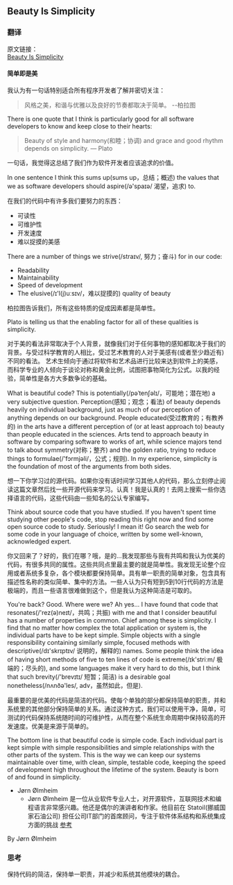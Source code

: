 ## Beauty Is Simplicity

### 翻译

原文链接：  
[Beauty Is Simplicity](https://97-things-every-x-should-know.gitbooks.io/97-things-every-programmer-should-know/content/en/thing_05/)

#### 简单即是美

我认为有一句话特别适合所有程序开发者了解并密切关注：

> 风格之美，和谐与优雅以及良好的节奏都取决于简单。 --柏拉图

There is one quote that I think is particularly good for all software developers to know and keep close to their hearts:

> Beauty of style and harmony(和睦；协调) and grace and good rhythm depends on simplicity. — Plato

一句话，我觉得这总结了我们作为软件开发者应该追求的价值。

In one sentence I think this sums up(sums up，总结；概述) the values that we as software developers should aspire(/ə'spaɪə/ 渴望，追求) to.

在我们的代码中有许多我们要努力的东西：

* 可读性
* 可维护性
* 开发速度
* 难以捉摸的美感

There are a number of things we strive(/straɪv/, 努力；奋斗) for in our code:

* Readability
* Maintainability
* Speed of development
* The elusive(/ɪ'l(j)uːsɪv/，难以捉摸的) quality of beauty

柏拉图告诉我们，所有这些特质的促成因素都是简单性。

Plato is telling us that the enabling factor for all of these qualities is simplicity.

对于美的看法非常取决于个人背景，就像我们对于任何事物的感知都取决于我们的背景。与受过科学教育的人相比，受过艺术教育的人对于美感有(或者至少趋近有)不同的看法。 艺术生倾向于通过将软件和艺术品进行比较来达到软件上的美感，而科学专业的人倾向于谈论对称和黄金比例，试图把事物简化为公式。以我的经验，简单性是各方大多数争论的基础。

What is beautiful code? This is potentially(/pəˈtenʃəlɪ/，可能地；潜在地) a very subjective question. Perception(感知；观念；看法) of beauty depends heavily on individual background, just as much of our perception of anything depends on our background. People educated(受过教育的；有教养的) in the arts have a different perception of (or at least approach to) beauty than people educated in the sciences. Arts  tend to approach beauty in software by comparing software to works of art, while science majors tend to talk about symmetry(对称；整齐) and the golden ratio, trying to reduce things to formulae(/'fɔrmjəli/，公式；规则). In my experience, simplicity is the foundation of most of the arguments from both sides.

想一下你学习过的源代码。如果你没有话时间学习其他人的代码，那么立刻停止阅读这篇文章然后找一些开源代码来学习。认真！我是认真的！去网上搜索一些你选择语言的代码，这些代码由一些知名的公认专家编写。

Think about source code that you have studied. If you haven't spent time studying other people's code, stop reading this right now and find some open source code to study. Seriously! I mean it! Go search the web for some code in your language of choice, written by some well-known, acknowledged expert.

你又回来了？好的，我们在哪？哦，是的...我发现那些与我有共鸣和我认为优美的代码，有很多共同的属性。这些共同点里最主要的就是简单性。我发现无论整个应用或者系统多复杂，各个模块都要保持简单。具有单一职责的简单对象，包含具有描述性名称的类似简单、集中的方法。一些人认为只有短到5到10行代码的方法是极端的，而且一些语言很难做到这个，但是我认为这种简洁是可取的。

You're back? Good. Where were we? Ah yes... I have found that code that resonates(/'rez(ə)neɪt/，共鸣；共振) with me and that I consider beautiful has a number of properties in common. Chief among these is simplicity. I find that no matter how complex the total application or system is, the individual parts have to be kept simple. Simple objects with a single responsibility containing similarly simple, focused methods with descriptive(/dɪ'skrɪptɪv/ 说明的，解释的) names. Some people think the idea of having short methods of five to ten lines of code is extreme(/ɪk'striːm/ 极端的；尽头的), and some languages make it very hard to do this, but I think that such brevity(/'brevɪtɪ/ 短暂；简洁) is a desirable goal nonetheless(/nʌnðə'les/, adv，虽然如此，但是).

最重要的是优美的代码是简洁的代码。使每个单独的部分都保持简单的职责，并和系统里的其他部分保持简单的关系。通过这种方式，我们可以使用干净，简单，可测试的代码保持系统随时间的可维护性，从而在整个系统生命周期中保持较高的开发速度。优美是来源于简单的。

The bottom line is that beautiful code is simple code. Each individual part is kept simple with simple responsibilities and simple relationships with the other parts of the system. This is the way we can keep our systems maintainable over time, with clean, simple, testable code, keeping the speed of development high throughout the lifetime of the system. Beauty is born of and found in simplicity.

* Jørn Ølmheim
	- Jørn Ølmheim 是一位从业软件专业人士，对开源软件，互联网技术和编程语言非常感兴趣。他还是偶尔的演讲者和作家。他目前在 Statoil(挪威国家石油公司) 担任公司IT部门的首席顾问，专注于软件体系结构和系统集成方面的挑战 [参考](https://saturn2017.sched.com/speaker/jorn_olmheim.1w9sw9i8)

By Jørn Ølmheim

### 思考

保持代码的简洁，保持单一职责，并减少和系统其他模块的耦合。